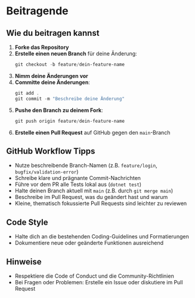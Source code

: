 # Beitragende

## Wie du beitragen kannst

1. **Forke das Repository**
2. **Erstelle einen neuen Branch** für deine Änderung:
   ```powershell
   git checkout -b feature/dein-feature-name
   ```
3. **Nimm deine Änderungen vor**
4. **Committe deine Änderungen**:
   ```powershell
   git add .
   git commit -m "Beschreibe deine Änderung"
   ```
5. **Pushe den Branch zu deinem Fork**:
   ```powershell
   git push origin feature/dein-feature-name
   ```
6. **Erstelle einen Pull Request** auf GitHub gegen den `main`-Branch

## GitHub Workflow Tipps

- Nutze beschreibende Branch-Namen (z.B. `feature/login`, `bugfix/validation-error`)
- Schreibe klare und prägnante Commit-Nachrichten
- Führe vor dem PR alle Tests lokal aus (`dotnet test`)
- Halte deinen Branch aktuell mit `main` (z.B. durch `git merge main`)
- Beschreibe im Pull Request, was du geändert hast und warum
- Kleine, thematisch fokussierte Pull Requests sind leichter zu reviewen

## Code Style

- Halte dich an die bestehenden Coding-Guidelines und Formatierungen
- Dokumentiere neue oder geänderte Funktionen ausreichend

## Hinweise

- Respektiere die Code of Conduct und die Community-Richtlinien
- Bei Fragen oder Problemen: Erstelle ein Issue oder diskutiere im Pull Request
